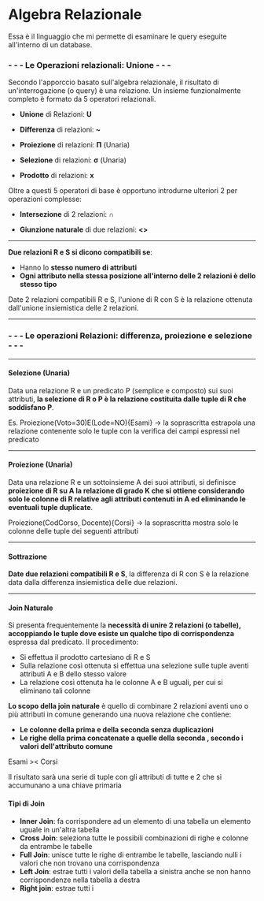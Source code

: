 # Algebra Relazionale
Essa è il linguaggio che mi permette di esaminare le query eseguite all'interno di un database.



### - - - Le Operazioni relazionali: Unione - - -

Secondo l'apporccio basato sull'algebra relazionale, il risultato di un'interrogazione (o query) è una relazione.
Un insieme funzionalmente completo è formato da 5 operatori relazionali.

- **Unione** di Relazioni: **U**

- **Differenza** di relazioni: **~**

- **Proiezione** di relazioni: **Π** (Unaria)

- **Selezione** di relazioni: **σ** (Unaria)

- **Prodotto** di relazioni: **x**

Oltre a questi 5 operatori di base è opportuno introdurne ulteriori 2 per operazioni complesse:

- **Intersezione** di 2 relazioni: **∩**

- **Giunzione naturale** di due relazioni: **<>**

- - - 
**Due relazioni R e S si dicono compatibili se**:
- Hanno lo **stesso numero di attributi**
- **Ogni attributo nella stessa posizione all'interno delle 2 relazioni è dello stesso tipo**

Date 2 relazioni compatibili R e S, l'unione di R con S è la relazione ottenuta dall'unione insiemistica delle 2 relazioni.
- - - 
### - - - Le operazioni Relazioni: differenza, proiezione e selezione - - - 
- - - 
#### Selezione (Unaria)

Data una relazione R e un predicato P (semplice e composto) sui suoi attributi, **la selezione di R o P è la relazione costituita dalle tuple di R che soddisfano P**.

Es. Proiezione(Voto=30)E(Lode=NO){Esami}
-> la soprascritta estrapola una relazione contenente solo le tuple con la verifica dei campi espressi nel predicato
- - -
#### Proiezione (Unaria)

Data una relazione R e un sottoinsieme A dei suoi attributi, si definisce **proiezione di R su A la relazione di grado K che si ottiene considerando solo le colonne di R relative agli attributi contenuti in A ed eliminando le eventuali tuple duplicate**.

Proiezione(CodCorso, Docente){Corsi}
-> la soprascritta mostra solo le colonne delle tuple dei seguenti attributi

- - - 
#### Sottrazione

**Date due relazioni compatibili R e S**, la differenza di R con S è la relazione data dalla differenza insiemistica delle due relazioni. 

- - -
#### Join Naturale

Si presenta frequentemente la **necessità di unire 2 relazioni (o tabelle), accoppiando le tuple dove esiste un qualche tipo di corrispondenza** espressa dal predicato.
Il procedimento:
- Si effettua il prodotto cartesiano di R e S
- Sulla relazione così ottenuta si effettua una selezione sulle tuple aventi attributi A e B dello stesso valore
- La relazione così ottenuta ha le colonne A e B uguali, per cui si eliminano tali colonne

**Lo scopo della join naturale** è quello di combinare 2 relazioni aventi uno o più attributi in comune generando una nuova relazione che contiene:
- **Le colonne della prima e della seconda senza duplicazioni**
- **Le righe della prima concatenate a quelle della seconda , secondo i valori dell'attributo comune**

Esami >< Corsi

Il risultato sarà una serie di tuple con gli attributi di tutte e 2 che si accumunano a una chiave primaria
 
 ####  Tipi di Join 

- **Inner Join**: fa corrispondere ad un elemento di una tabella un elemento uguale in un'altra tabella
- **Cross Join**: seleziona tutte le possibili combinazioni di righe e colonne da entrambe le tabelle
- **Full Join**: unisce tutte le righe di entrambe le tabelle, lasciando nulli i valori che non trovano una corrispondenza
- **Left Join**: estrae tutti i valori della tabella a sinistra anche se non hanno corrispondenze nella tabella a destra
- **Right join**: estrae tutti i 


<!--stackedit_data:
eyJoaXN0b3J5IjpbNzMwMjE2NTY3LC05NDU1NzQwMzUsLTc3ND
I1MDkwNywxNzU1MjcwOTkwLC0xMjY0MTg5Njg3LDE2NjQ4NjM0
OTksLTY3MTU3OTE1MSwxNDQwNzIyMjE2LDE2NjM2NzY3MTMsMT
c2ODI4MDM3NywxMTg4Nzk1NTU2LDU3MDAzOTQ2LDE2ODk3MzI4
MDldfQ==
-->